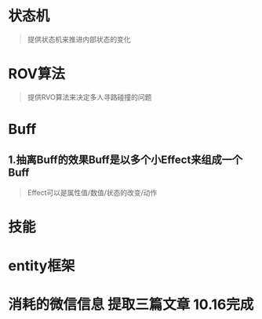 # 状态机
>提供状态机来推进内部状态的变化


# ROV算法
>提供RVO算法来决定多人寻路碰撞的问题


# Buff

## 1.抽离Buff的效果Buff是以多个小Effect来组成一个Buff
>Effect可以是属性值/数值/状态的改变/动作

# 技能


# entity框架


# 消耗的微信信息 提取三篇文章 10.16完成